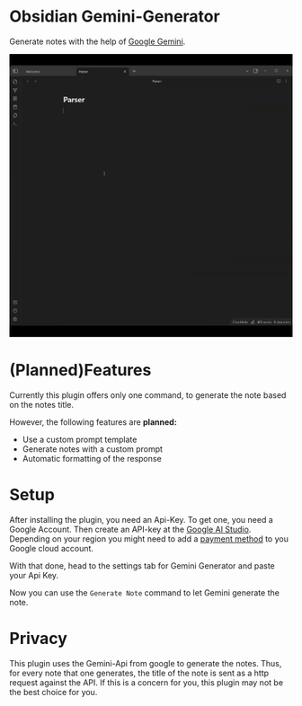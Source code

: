 # Obsidian Gemini-Generator 

Generate notes with the help of [Google Gemini](https://gemini.google.com/app?hl=de).

<img src="images/demo.gif" />


# (Planned)Features
Currently this plugin offers only one command, to generate the note based on the notes title. 

However, the following features are **planned:**
- Use a custom prompt template
- Generate notes with a custom prompt
- Automatic formatting of the response


# Setup
After installing the plugin, you need an Api-Key.
To get one, you need a Google Account. Then create an API-key at the [Google AI Studio](https://aistudio.google.com/app/apikey). Depending on your region you might need to add a [payment method](https://ai.google.dev/gemini-api/terms#use-restrictions) to you Google cloud account.

With that done, head to the settings tab for Gemini Generator and paste your Api Key.

Now you can use the `Generate Note` command to let Gemini generate the note.

# Privacy
This plugin uses the Gemini-Api from google to generate the notes. Thus, for every note that one generates, the title of the note is sent as a http request against the API.
If this is a concern for you, this plugin may not be the best choice for you.